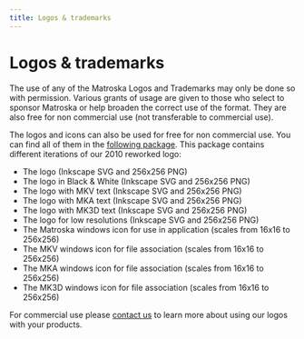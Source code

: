 ```yaml
---
title: Logos & trademarks
---
```

# Logos & trademarks

The use of any of the Matroska Logos and Trademarks may only be done
so with permission. Various grants of usage are given to those who
select to sponsor Matroska or help broaden the correct use of the
format. They are also free for non commercial use (not transferable to
commercial use).

The logos and icons can also be used for free for non commercial use.
You can find all of them in the [following
package](https://dl.matroska.org/downloads/logo_pack/logo_pack.zip).
This package contains different iterations of our 2010 reworked logo:

-   The logo (Inkscape SVG and 256x256 PNG)
-   The logo in Black & White (Inkscape SVG and 256x256 PNG)
-   The logo with MKV text (Inkscape SVG and 256x256 PNG)
-   The logo with MKA text (Inkscape SVG and 256x256 PNG)
-   The logo with MK3D text (Inkscape SVG and 256x256 PNG)
-   The logo for low resolutions (Inkscape SVG and 256x256 PNG)
-   The Matroska windows icon for use in application (scales from 16x16
    to 256x256)
-   The MKV windows icon for file association (scales from 16x16 to
    256x256)
-   The MKA windows icon for file association (scales from 16x16 to
    256x256)
-   The MK3D windows icon for file association (scales from 16x16 to
    256x256)

For commercial use please [contact us](contact.html) to learn more
about using our logos with your products.
